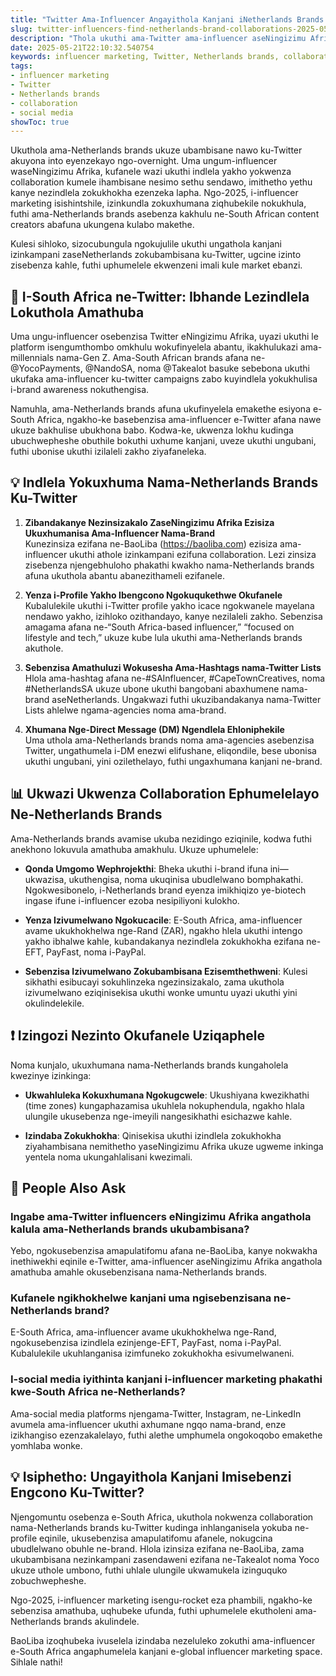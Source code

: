 ```yaml
---
title: "Twitter Ama-Influencer Angayithola Kanjani iNetherlands Brands Ukubambisana eNingizimu Afrika"
slug: twitter-influencers-find-netherlands-brand-collaborations-2025-05-21
description: "Thola ukuthi ama-Twitter ama-influencer aseNingizimu Afrika angaxhumana kanjani nama-Netherlands brands ukuze enze collaboration ephumelelayo ngokusebenzisa izindlela zendawo, imakethe yeselula, kanye nezindlela zokukhokha ezisebenzayo ngo-2025."
date: 2025-05-21T22:10:32.540754
keywords: influencer marketing, Twitter, Netherlands brands, collaboration, social media
tags:
- influencer marketing
- Twitter
- Netherlands brands
- collaboration
- social media
showToc: true
---
```


Ukuthola ama-Netherlands brands ukuze ubambisane nawo ku-Twitter akuyona into eyenzekayo ngo-overnight. Uma ungum-influencer waseNingizimu Afrika, kufanele wazi ukuthi indlela yakho yokwenza collaboration kumele ihambisane nesimo sethu sendawo, imithetho yethu kanye nezindlela zokukhokha ezenzeka lapha. Ngo-2025, i-influencer marketing isishintshile, izinkundla zokuxhumana ziqhubekile nokukhula, futhi ama-Netherlands brands asebenza kakhulu ne-South African content creators abafuna ukungena kulabo makethe.

Kulesi sihloko, sizocubungula ngokujulile ukuthi ungathola kanjani izinkampani zaseNetherlands zokubambisana ku-Twitter, ugcine izinto zisebenza kahle, futhi uphumelele ekwenzeni imali kule market ebanzi.

## 📢 I-South Africa ne-Twitter: Ibhande Lezindlela Lokuthola Amathuba

Uma ungu-influencer osebenzisa Twitter eNingizimu Afrika, uyazi ukuthi le platform isengumthombo omkhulu wokufinyelela abantu, ikakhulukazi ama-millennials nama-Gen Z. Ama-South African brands afana ne-@YocoPayments, @NandoSA, noma @Takealot basuke sebebona ukuthi ukufaka ama-influencer ku-twitter campaigns zabo kuyindlela yokukhulisa i-brand awareness nokuthengisa.

Namuhla, ama-Netherlands brands afuna ukufinyelela emakethe esiyona e-South Africa, ngakho-ke basebenzisa ama-influencer e-Twitter afana nawe ukuze bakhulise ubukhona babo. Kodwa-ke, ukwenza lokhu kudinga ubuchwepheshe obuthile bokuthi uxhume kanjani, uveze ukuthi ungubani, futhi ubonise ukuthi izilaleli zakho ziyafaneleka.

## 💡 Indlela Yokuxhuma Nama-Netherlands Brands Ku-Twitter

1. **Zibandakanye Nezinsizakalo ZaseNingizimu Afrika Ezisiza Ukuxhumanisa Ama-Influencer Nama-Brand**  
Kunezinsiza ezifana ne-BaoLiba (https://baoliba.com) ezisiza ama-influencer ukuthi athole izinkampani ezifuna collaboration. Lezi zinsiza zisebenza njengebhuloho phakathi kwakho nama-Netherlands brands afuna ukuthola abantu abanezithameli ezifanele.

2. **Yenza i-Profile Yakho Ibengcono Ngokuqukethwe Okufanele**  
Kubalulekile ukuthi i-Twitter profile yakho icace ngokwanele mayelana nendawo yakho, izihloko ozithandayo, kanye nezilaleli zakho. Sebenzisa amagama afana ne-“South Africa-based influencer,” “focused on lifestyle and tech,” ukuze kube lula ukuthi ama-Netherlands brands akuthole.

3. **Sebenzisa Amathuluzi Wokusesha Ama-Hashtags nama-Twitter Lists**  
Hlola ama-hashtag afana ne-#SAInfluencer, #CapeTownCreatives, noma #NetherlandsSA ukuze ubone ukuthi bangobani abaxhumene nama-brand aseNetherlands. Ungakwazi futhi ukuzibandakanya nama-Twitter Lists ahlelwe ngama-agencies noma ama-brand.

4. **Xhumana Nge-Direct Message (DM) Ngendlela Ehloniphekile**  
Uma uthola ama-Netherlands brands noma ama-agencies asebenzisa Twitter, ungathumela i-DM enezwi elifushane, eliqondile, bese ubonisa ukuthi ungubani, yini ozilethelayo, futhi ungaxhumana kanjani ne-brand.

## 📊 Ukwazi Ukwenza Collaboration Ephumelelayo Ne-Netherlands Brands

Ama-Netherlands brands avamise ukuba nezidingo eziqinile, kodwa futhi anekhono lokuvula amathuba amakhulu. Ukuze uphumelele:

- **Qonda Umgomo Wephrojekthi**: Bheka ukuthi i-brand ifuna ini—ukwazisa, ukuthengisa, noma ukuqinisa ubudlelwano bomphakathi. Ngokwesibonelo, i-Netherlands brand eyenza imikhiqizo ye-biotech ingase ifune i-influencer ezoba nesipiliyoni kulokho.
  
- **Yenza Izivumelwano Ngokucacile**: E-South Africa, ama-influencer avame ukukhokhelwa nge-Rand (ZAR), ngakho hlela ukuthi intengo yakho ibhalwe kahle, kubandakanya nezindlela zokukhokha ezifana ne-EFT, PayFast, noma i-PayPal.

- **Sebenzisa Izivumelwano Zokubambisana Ezisemthethweni**: Kulesi sikhathi esibucayi sokuhlinzeka ngezinsizakalo, zama ukuthola izivumelwano eziqinisekisa ukuthi wonke umuntu uyazi ukuthi yini okulindelekile.

## ❗ Izingozi Nezinto Okufanele Uziqaphele

Noma kunjalo, ukuxhumana nama-Netherlands brands kungaholela kwezinye izinkinga:

- **Ukwahluleka Kokuxhumana Ngokugcwele**: Ukushiyana kwezikhathi (time zones) kungaphazamisa ukuhlela nokuphendula, ngakho hlala ulungile ukusebenza nge-imeyili nangesikhathi esichazwe kahle.

- **Izindaba Zokukhokha**: Qinisekisa ukuthi izindlela zokukhokha ziyahambisana nemithetho yaseNingizimu Afrika ukuze ugweme inkinga yentela noma ukungahlalisani kwezimali.

## 🧐 People Also Ask

### Ingabe ama-Twitter influencers eNingizimu Afrika angathola kalula ama-Netherlands brands ukubambisana?

Yebo, ngokusebenzisa amapulatifomu afana ne-BaoLiba, kanye nokwakha inethiwekhi eqinile e-Twitter, ama-influencer aseNingizimu Afrika angathola amathuba amahle okusebenzisana nama-Netherlands brands.

### Kufanele ngikhokhelwe kanjani uma ngisebenzisana ne-Netherlands brand?

E-South Africa, ama-influencer avame ukukhokhelwa nge-Rand, ngokusebenzisa izindlela ezinjenge-EFT, PayFast, noma i-PayPal. Kubalulekile ukuhlanganisa izimfuneko zokukhokha esivumelwaneni.

### I-social media iyithinta kanjani i-influencer marketing phakathi kwe-South Africa ne-Netherlands?

Ama-social media platforms njengama-Twitter, Instagram, ne-LinkedIn avumela ama-influencer ukuthi axhumane ngqo nama-brand, enze izikhangiso ezenzakalelayo, futhi alethe umphumela ongokoqobo emakethe yomhlaba wonke.

## 💡 Isiphetho: Ungayithola Kanjani Imisebenzi Engcono Ku-Twitter?

Njengomuntu osebenza e-South Africa, ukuthola nokwenza collaboration nama-Netherlands brands ku-Twitter kudinga inhlanganisela yokuba ne-profile eqinile, ukusebenzisa amapulatifomu afanele, nokugcina ubudlelwano obuhle ne-brand. Hlola izinsiza ezifana ne-BaoLiba, zama ukubambisana nezinkampani zasendaweni ezifana ne-Takealot noma Yoco ukuze uthole umbono, futhi uhlale ulungile ukwamukela izinguquko zobuchwepheshe.

Ngo-2025, i-influencer marketing isengu-rocket eza phambili, ngakho-ke sebenzisa amathuba, uqhubeke ufunda, futhi uphumelele ekutholeni ama-Netherlands brands akulindele. 

BaoLiba izoqhubeka ivuselela izindaba nezeluleko zokuthi ama-influencer e-South Africa angaphumelela kanjani e-global influencer marketing space. Sihlale nathi!